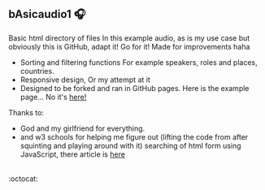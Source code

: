 ## bAsicaudio1 :headphones:
Basic html directory of files 
In this example audio, as is my use case but obviously this is GitHub, adapt it! Go for it! Made for improvements haha
- Sorting and filtering functions 
For example speakers, roles and places, countries.
- Responsive design, Or my attempt at it
- Designed to be forked and ran in GitHub pages.
Here is the example page... No it's [here!](https://unspottcom.github.io/basicaudio1/)


Thanks to: <br>
- God and my girlfriend for everything. <br>
- and w3 schools for helping me figure out (lifting the code from after squinting and playing around with it) searching of html form using JavaScript, there article is [here](https://www.w3schools.com/howto/howto_js_filter_table.asp)
<br>
 :octocat:
